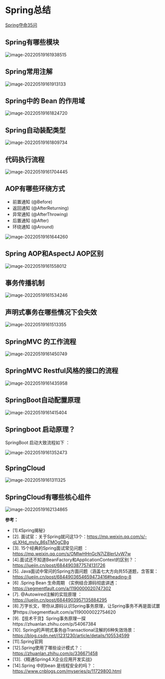 # Spring总结



[Spring夺命35问](https://mp.weixin.qq.com/s/GDNLVMJTgLHgF8uIT6jfOQ)

## Spring有哪些模块

![image-20220519161938515](https://whcoding.oss-cn-hangzhou.aliyuncs.com/img/20220519161938.png)





## Spring常用注解

![image-20220519161913133](https://whcoding.oss-cn-hangzhou.aliyuncs.com/img/20220519161913.png)



## Spring中的 Bean 的作用域

![image-20220519161824720](https://whcoding.oss-cn-hangzhou.aliyuncs.com/img/20220519161824.png)

## **Spring自动装配类型**



![image-20220519161809734](https://whcoding.oss-cn-hangzhou.aliyuncs.com/img/20220519161809.png)

## 代码执行流程

![image-20220519161704445](https://whcoding.oss-cn-hangzhou.aliyuncs.com/img/20220519161704.png)



## **AOP有哪些环绕方式**

- 前置通知 (@Before)
- 返回通知 (@AfterReturning)
- 异常通知 (@AfterThrowing)
- 后置通知 (@After)
- 环绕通知 (@Around)



![image-20220519161644260](https://whcoding.oss-cn-hangzhou.aliyuncs.com/img/20220519161644.png)



## Spring AOP和AspectJ AOP区别

![image-20220519161558012](https://whcoding.oss-cn-hangzhou.aliyuncs.com/img/20220519161558.png)



## 事务传播机制

![image-20220519161534246](https://whcoding.oss-cn-hangzhou.aliyuncs.com/img/20220519161534.png)

## 声明式事务在哪些情况下会失效

![image-20220519161513355](https://whcoding.oss-cn-hangzhou.aliyuncs.com/img/20220519161513.png)

## SpringMVC 的工作流程

![image-20220519161450749](https://whcoding.oss-cn-hangzhou.aliyuncs.com/img/20220519161450.png)



## SpringMVC Restful风格的接口的流程

![image-20220519161435958](https://whcoding.oss-cn-hangzhou.aliyuncs.com/img/20220519161436.png)



## SpringBoot自动配置原理

![image-20220519161415404](https://whcoding.oss-cn-hangzhou.aliyuncs.com/img/20220519161415.png)

## Springboot 启动原理？

SpringBoot 启动大致流程如下 ：

![image-20220519161352473](https://whcoding.oss-cn-hangzhou.aliyuncs.com/img/20220519161352.png)





## SpringCloud



![image-20220519161311325](https://whcoding.oss-cn-hangzhou.aliyuncs.com/img/20220519161318.png)



## **SpringCloud有哪些核心组件**

![image-20220519162134865](https://whcoding.oss-cn-hangzhou.aliyuncs.com/img/20220519162135.png)



**参考：**

- [1].《Spring揭秘》
- [2]. 面试官：关于Spring就问这13个：https://mp.weixin.qq.com/s/-gLXHd_mylv_86sTMOgCBg
- [3]. 15个经典的Spring面试常见问题  ：https://mp.weixin.qq.com/s/OMlwHHnGcN7iZ8lerUvW7w
- [4].面试还不知道BeanFactory和ApplicationContext的区别？：https://juejin.cn/post/6844903877574131726
- [5]. Java面试中常问的Spring方面问题（涵盖七大方向共55道题，含答案：https://juejin.cn/post/6844903654659473416#heading-8
- [6] .Spring Bean 生命周期 （实例结合源码彻底讲透：https://segmentfault.com/a/1190000020747302
- [7]. @Autowired注解的实现原理 ：https://juejin.cn/post/6844903957135884295
- [8].万字长文，带你从源码认识Spring事务原理，让Spring事务不再是面试噩梦https://segmentfault.com/a/1190000022754620
- [9].【技术干货】Spring事务原理一探https://zhuanlan.zhihu.com/p/54067384
- [10]. Spring的声明式事务@Transactional注解的6种失效场景：https://blog.csdn.net/j1231230/article/details/105534599
- [11].Spring官网
- [12].Spring使用了哪些设计模式？：https://zhuanlan.zhihu.com/p/336671458
- [13].《精通Spring4.X企业应用开发实战》
- [14].Spring 中的bean 是线程安全的吗？：https://www.cnblogs.com/myseries/p/11729800.html
